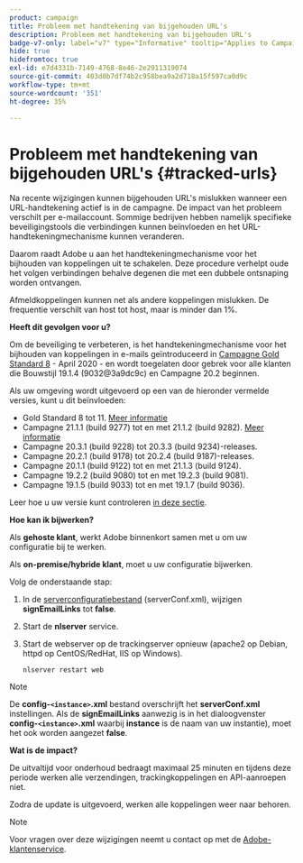 ```yaml
---
product: campaign
title: Probleem met handtekening van bijgehouden URL's
description: Probleem met handtekening van bijgehouden URL's
badge-v7-only: label="v7" type="Informative" tooltip="Applies to Campaign Classic v7 only"
hide: true
hidefromtoc: true
exl-id: e7d4331b-7149-4768-8e46-2e2911319074
source-git-commit: 403d0b7df74b2c958bea9a2d718a15f597ca0d9c
workflow-type: tm+mt
source-wordcount: '351'
ht-degree: 35%

---
```


# Probleem met handtekening van bijgehouden URL&#39;s {#tracked-urls}



Na recente wijzigingen kunnen bijgehouden URL&#39;s mislukken wanneer een URL-handtekening actief is in de campagne. De impact van het probleem verschilt per e-mailaccount. Sommige bedrijven hebben namelijk specifieke beveiligingstools die verbindingen kunnen beïnvloeden en het URL-handtekeningmechanisme kunnen veranderen.

Daarom raadt Adobe u aan het handtekeningmechanisme voor het bijhouden van koppelingen uit te schakelen. Deze procedure verhelpt oude het volgen verbindingen behalve degenen die met een dubbele ontsnaping worden ontvangen.

Afmeldkoppelingen kunnen net als andere koppelingen mislukken. De frequentie verschilt van host tot host, maar is minder dan 1%.

**Heeft dit gevolgen voor u?**

Om de beveiliging te verbeteren, is het handtekeningmechanisme voor het bijhouden van koppelingen in e-mails geïntroduceerd in [Campagne Gold Standard 8](../../rn/using/gold-standard.md#gs8) - April 2020 - en wordt toegelaten door gebrek voor alle klanten die Bouwstijl 19.1.4 (9032@3a9dc9c) en Campagne 20.2 beginnen.

Als uw omgeving wordt uitgevoerd op een van de hieronder vermelde versies, kunt u dit beïnvloeden:

* Gold Standard 8 tot 11. [Meer informatie](../../rn/using/gold-standard.md#gs-8)
* Campagne 21.1.1 (build 9277) tot en met 21.1.2 (build 9282). [Meer informatie](../../rn/using/latest-release.md)
* Campagne 20.3.1 (build 9228) tot 20.3.3 (build 9234)-releases.
* Campagne 20.2.1 (build 9178) tot 20.2.4 (build 9187)-releases.
* Campagne 20.1.1 (build 9122) tot en met 21.1.3 (build 9124).
* Campagne 19.2.2 (build 9080) tot en met 19.2.3 (build 9081).
* Campagne 19.1.5 (build 9033) tot en met 19.1.7 (build 9036).


Leer hoe u uw versie kunt controleren [in deze sectie](../../platform/using/launching-adobe-campaign.md#getting-your-campaign-version).

**Hoe kan ik bijwerken?**

Als **gehoste klant**, werkt Adobe binnenkort samen met u om uw configuratie bij te werken.

Als **on-premise/hybride klant**, moet u uw configuratie bijwerken.

Volg de onderstaande stap:

1. In de [serverconfiguratiebestand](../../installation/using/the-server-configuration-file.md) (serverConf.xml), wijzigen **signEmailLinks** tot **false**.
1. Start de **nlserver** service.
1. Start de webserver op de trackingserver opnieuw (apache2 op Debian, httpd op CentOS/RedHat, IIS op Windows).

   ```
   nlserver restart web
   ```

>[!NOTE]
>
>De **config-`<instance>`.xml** bestand overschrijft het **serverConf.xml** instellingen. Als de **signEmailLinks** aanwezig is in het dialoogvenster  **config-`<instance>`.xml** waarbij **instance** is de naam van uw instantie), moet het ook worden aangezet **false**.
>

**Wat is de impact?**

De uitvaltijd voor onderhoud bedraagt maximaal 25 minuten en tijdens deze periode werken alle verzendingen, trackingkoppelingen en API-aanroepen niet.

Zodra de update is uitgevoerd, werken alle koppelingen weer naar behoren.

>[!NOTE]
>
>Voor vragen over deze wijzigingen neemt u contact op met de [Adobe-klantenservice](https://helpx.adobe.com/nl/enterprise/admin-guide.html/enterprise/using/support-for-experience-cloud.ug.html).
>
